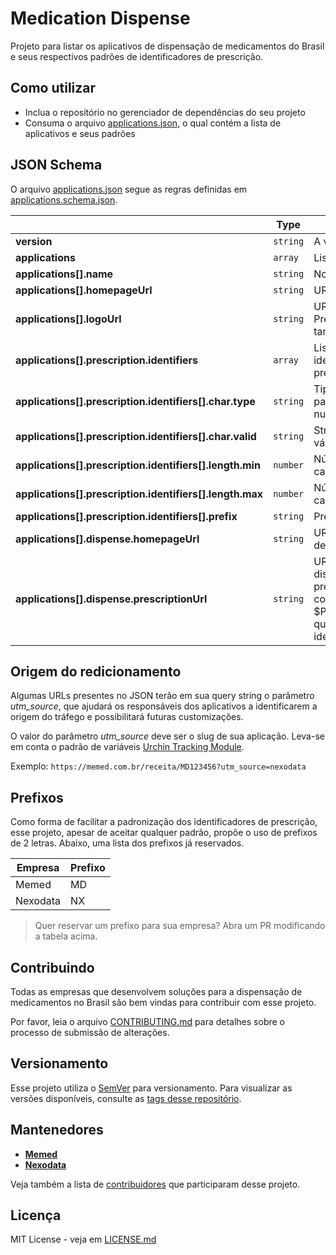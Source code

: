 # Medication Dispense

Projeto para listar os aplicativos de dispensação de medicamentos do Brasil e seus respectivos padrões de identificadores de prescrição.

## Como utilizar

- Inclua o repositório no gerenciador de dependências do seu projeto
- Consuma o arquivo [applications.json](applications.json), o qual contém a lista de aplicativos e seus padrões

## JSON Schema

O arquivo [applications.json](applications.json) segue as regras definidas em [applications.schema.json](applications.schema.json).

|   |Type|Description|Required|
|---|----|-----------|--------|
|**version**|`string`|A versão do JSON.|:white_check_mark:|
|**applications**|`array`|Lista de aplicativos.|:white_check_mark:|
|**applications[].name**|`string`|Nome do aplicativo.|:white_check_mark:|
|**applications[].homepageUrl**|`string`|URL do site do aplicativo.|:white_check_mark:|
|**applications[].logoUrl**|`string`|URL do logo do aplicativo. Preferencialmente, estará no tamanho 50x50.|:white_check_mark:|
|**applications[].prescription.identifiers**|`array`|Lista de padrões de identificadores de prescrição.|:white_check_mark:|
|**applications[].prescription.identifiers[].char.type**|`string`|Tipo de caracter aceito pelo padrão (alphanumeric, numeric, alphabetic).|:white_check_mark:|
|**applications[].prescription.identifiers[].char.valid**|`string`|String com os caracteres válidos para o padrão.||
|**applications[].prescription.identifiers[].length.min**|`number`|Número mínimo de caracteres do identificador.|:white_check_mark:|
|**applications[].prescription.identifiers[].length.max**|`number`|Número máximo de caracteres do identificador.|:white_check_mark:|
|**applications[].prescription.identifiers[].prefix**|`string`|Prefixo do identificador.||
|**applications[].dispense.homepageUrl**|`string`|URL do site de dispensação de medicamentos.|:white_check_mark:|
|**applications[].dispense.prescriptionUrl**|`string`|URL da página de dispensação de uma prescrição. Deve conter o coringa $PRESCRIPTION_IDENTIFIER, que será substituido pelo identificador da prescrição|:white_check_mark:|


## Origem do redicionamento

Algumas URLs presentes no JSON terão em sua query string o parâmetro *utm_source*, que ajudará os responsáveis dos aplicativos a identificarem a origem do tráfego e possibilitará futuras customizações.

O valor do parâmetro *utm_source* deve ser o slug de sua aplicação. Leva-se em conta o padrão de variáveis [Urchin Tracking Module](https://en.wikipedia.org/wiki/UTM_parameters).

Exemplo: `https://memed.com.br/receita/MD123456?utm_source=nexodata`

## Prefixos

Como forma de facilitar a padronização dos identificadores de prescrição, esse projeto, apesar de aceitar qualquer padrão, propõe o uso de prefixos de 2 letras. Abaixo, uma lista dos prefixos já reservados.

|Empresa|Prefixo|
|---|----|
|Memed|MD|
|Nexodata|NX|

> Quer reservar um prefixo para sua empresa? Abra um PR modificando a tabela acima.

## Contribuindo

Todas as empresas que desenvolvem soluções para a dispensação de medicamentos no Brasil são bem vindas para contribuir com esse projeto.

Por favor, leia o arquivo [CONTRIBUTING.md](CONTRIBUTING.md) para detalhes sobre o processo de submissão de alterações.

## Versionamento

Esse projeto utiliza o [SemVer](http://semver.org/) para versionamento. Para visualizar as versões disponíveis, consulte as [tags desse repositório](https://github.com/e-prescription-brazil/medication-dispense/tags). 

## Mantenedores

* [**Memed**](https://memed.com.br)
* [**Nexodata**](https://nexodata.com.br)

Veja também a lista de [contribuidores](https://github.com/e-prescription-brazil/medication-dispense/contributors) que participaram desse projeto.

## Licença

MIT License - veja em [LICENSE.md](LICENSE.md)